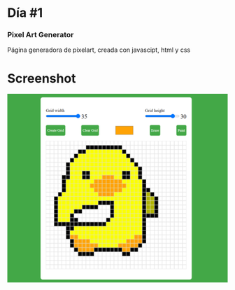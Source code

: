 # Día #1

### Pixel Art Generator

Página generadora de pixelart, creada con javascipt, html y css

# Screenshot

![screenshot](screenshot1.png)
